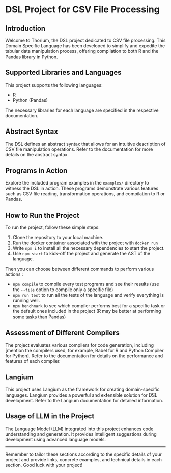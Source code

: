 # DSL Project for CSV File Processing

## Introduction

Welcome to Thorium, the DSL project dedicated to CSV file processing. This Domain Specific Language has been developed to simplify and expedite the tabular data manipulation process, offering compilation to both R and the Pandas library in Python.

## Supported Libraries and Languages

This project supports the following languages:

- R
- Python (Pandas)

The necessary libraries for each language are specified in the respective documentation.

## Abstract Syntax

The DSL defines an abstract syntax that allows for an intuitive description of CSV file manipulation operations. Refer to the documentation for more details on the abstract syntax.

## Programs in Action

Explore the included program examples in the `examples/` directory to witness the DSL in action. These programs demonstrate various features such as CSV file reading, transformation operations, and compilation to R or Pandas.

## How to Run the Project

To run the project, follow these simple steps:

1. Clone the repository to your local machine.
2. Run the docker container associated with the project with `docker run`
3. Write `npm i` to install all the necessary dependencies to start the project.
4. Use `npm start` to kick-off the project and generate the AST of the language.

Then you can choose between different commands to perform various actions :

- `npm compile` to compile every test programs and see their results (use the `--file` option to compile only a specific file)
- `npm run test` to run all the tests of the language and verify everything is running well.
- `npm benchmark` to see which compiler performs best for a specific task or the default ones included in the project (R may be better at performing some tasks than Pandas)

## Assessment of Different Compilers

The project evaluates various compilers for code generation, including [mention the compilers used, for example, Babel for R and Python Compiler for Python]. Refer to the documentation for details on the performance and features of each compiler.

## Langium

This project uses Langium as the framework for creating domain-specific languages. Langium provides a powerful and extensible solution for DSL development. Refer to the Langium documentation for detailed information.

## Usage of LLM in the Project

The Language Model (LLM) integrated into this project enhances code understanding and generation. It provides intelligent suggestions during development using advanced language models.

---

Remember to tailor these sections according to the specific details of your project and provide links, concrete examples, and technical details in each section. Good luck with your project!

